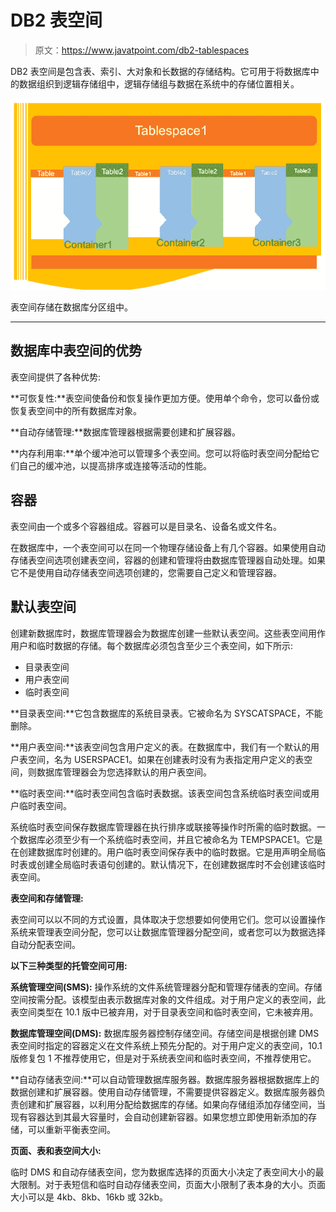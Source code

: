 # DB2 表空间

> 原文：<https://www.javatpoint.com/db2-tablespaces>

DB2 表空间是包含表、索引、大对象和长数据的存储结构。它可用于将数据库中的数据组织到逻辑存储组中，逻辑存储组与数据在系统中的存储位置相关。

![DB2 Tablespaces 1](img/17a13922fa3bb7647769942aed959e79.png)

表空间存储在数据库分区组中。

* * *

## 数据库中表空间的优势

表空间提供了各种优势:

**可恢复性:**表空间使备份和恢复操作更加方便。使用单个命令，您可以备份或恢复表空间中的所有数据库对象。

**自动存储管理:**数据库管理器根据需要创建和扩展容器。

**内存利用率:**单个缓冲池可以管理多个表空间。您可以将临时表空间分配给它们自己的缓冲池，以提高排序或连接等活动的性能。

## 容器

表空间由一个或多个容器组成。容器可以是目录名、设备名或文件名。

在数据库中，一个表空间可以在同一个物理存储设备上有几个容器。如果使用自动存储表空间选项创建表空间，容器的创建和管理将由数据库管理器自动处理。如果它不是使用自动存储表空间选项创建的，您需要自己定义和管理容器。

## 默认表空间

创建新数据库时，数据库管理器会为数据库创建一些默认表空间。这些表空间用作用户和临时数据的存储。每个数据库必须包含至少三个表空间，如下所示:

*   目录表空间
*   用户表空间
*   临时表空间

**目录表空间:**它包含数据库的系统目录表。它被命名为 SYSCATSPACE，不能删除。

**用户表空间:**该表空间包含用户定义的表。在数据库中，我们有一个默认的用户表空间，名为 USERSPACE1。如果在创建表时没有为表指定用户定义的表空间，则数据库管理器会为您选择默认的用户表空间。

**临时表空间:**临时表空间包含临时表数据。该表空间包含系统临时表空间或用户临时表空间。

系统临时表空间保存数据库管理器在执行排序或联接等操作时所需的临时数据。一个数据库必须至少有一个系统临时表空间，并且它被命名为 TEMPSPACE1。它是在创建数据库时创建的。用户临时表空间保存表中的临时数据。它是用声明全局临时表或创建全局临时表语句创建的。默认情况下，在创建数据库时不会创建该临时表空间。

**表空间和存储管理:**

表空间可以以不同的方式设置，具体取决于您想要如何使用它们。您可以设置操作系统来管理表空间分配，您可以让数据库管理器分配空间，或者您可以为数据选择自动分配表空间。

**以下三种类型的托管空间可用:**

**系统管理空间(SMS):** 操作系统的文件系统管理器分配和管理存储表的空间。存储空间按需分配。该模型由表示数据库对象的文件组成。对于用户定义的表空间，此表空间类型在 10.1 版中已被弃用，对于目录表空间和临时表空间，它未被弃用。

**数据库管理空间(DMS):** 数据库服务器控制存储空间。存储空间是根据创建 DMS 表空间时指定的容器定义在文件系统上预先分配的。对于用户定义的表空间，10.1 版修复包 1 不推荐使用它，但是对于系统表空间和临时表空间，不推荐使用它。

**自动存储表空间:**可以自动管理数据库服务器。数据库服务器根据数据库上的数据创建和扩展容器。使用自动存储管理，不需要提供容器定义。数据库服务器负责创建和扩展容器，以利用分配给数据库的存储。如果向存储组添加存储空间，当现有容器达到其最大容量时，会自动创建新容器。如果您想立即使用新添加的存储，可以重新平衡表空间。

**页面、表和表空间大小:**

临时 DMS 和自动存储表空间，您为数据库选择的页面大小决定了表空间大小的最大限制。对于表短信和临时自动存储表空间，页面大小限制了表本身的大小。页面大小可以是 4kb、8kb、16kb 或 32kb。